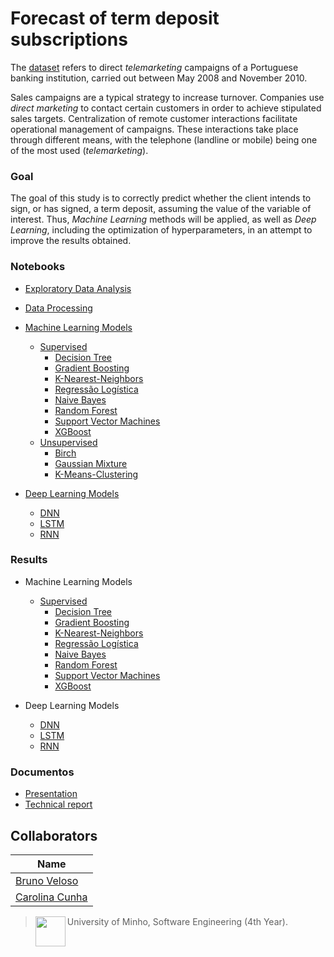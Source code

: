 # Forecast of term deposit subscriptions 

The <a href="https://www.kaggle.com/henriqueyamahata/bank-marketing">dataset</a> refers to direct _telemarketing_ campaigns of a Portuguese banking institution, carried out between May 2008 and November 2010. 

Sales campaigns are a typical strategy to increase turnover. Companies use _direct marketing_ to contact certain customers in order to achieve stipulated sales targets. Centralization of remote customer interactions facilitate operational management of campaigns. These interactions take place through different means, with the telephone (landline or mobile) being one of the most used (_telemarketing_). 

### Goal

The goal of this study is to correctly predict whether the client intends to sign, or has signed, a term deposit, assuming the value of the variable of interest. Thus, _Machine Learning_ methods will be applied, as well as _Deep Learning_, including the optimization of hyperparameters, in an attempt to improve the results obtained. 

### Notebooks

* [Exploratory Data Analysis](https://github.com/brunocv/AA2/blob/main/Data_Handling/Data_Analysis.ipynb)
* [Data Processing](https://github.com/brunocv/AA2/blob/main/Data_Handling/Data_Preprocessing.ipynb)
* [Machine Learning Models](https://github.com/brunocv/AA2/tree/main/Machine_Learning)
  * [Supervised](https://github.com/brunocv/AA2/tree/main/Machine_Learning/Supervised_Learning)
    * [Decision Tree](https://github.com/brunocv/AA2/blob/main/Machine_Learning/Supervised_Learning/Decision_Tree/Decision_Tree.ipynb)
    * [Gradient Boosting](https://github.com/brunocv/AA2/blob/main/Machine_Learning/Supervised_Learning/Gradient_Boosting/Gradient_Boosting.ipynb)
    * [K-Nearest-Neighbors](https://github.com/brunocv/AA2/blob/main/Machine_Learning/Supervised_Learning/K_Nearest_Neighbors/K_Nearest_Neighbors.ipynb)
    * [Regressão Logística](https://github.com/brunocv/AA2/blob/main/Machine_Learning/Supervised_Learning/Logistic_Regression/Logistic_Regression.ipynb)
    * [Naive Bayes](https://github.com/brunocv/AA2/blob/main/Machine_Learning/Supervised_Learning/Naive_Bayes/Gaussian_Naive_Bayes.ipynb)
    * [Random Forest](https://github.com/brunocv/AA2/blob/main/Machine_Learning/Supervised_Learning/Random_Forest/Random_Forest.ipynb)
    * [Support Vector Machines](https://github.com/brunocv/AA2/blob/main/Machine_Learning/Supervised_Learning/Support_Vector_Machines/Support_Vector_Machines.ipynb)
    * [XGBoost](https://github.com/brunocv/AA2/blob/main/Machine_Learning/Supervised_Learning/XGBoost/XGBoost.ipynb)
  * [Unsupervised](https://github.com/brunocv/AA2/tree/main/Machine_Learning/Unsupervised_Learning)
    * [Birch](https://github.com/brunocv/AA2/blob/main/Machine_Learning/Unsupervised_Learning/Birch/Birch.ipynb)
    * [Gaussian Mixture](https://github.com/brunocv/AA2/blob/main/Machine_Learning/Unsupervised_Learning/Gaussian_Mixture/Gaussian_Mixture.ipynb)
    * [K-Means-Clustering](https://github.com/brunocv/AA2/blob/main/Machine_Learning/Unsupervised_Learning/K_Means_Clustering/K_Means_Clustering.ipynb)
   
 * [Deep Learning Models](https://github.com/brunocv/AA2/tree/main/Deep_Learning)
   * [DNN](https://github.com/brunocv/AA2/blob/main/Deep_Learning/DNN/DNN.ipynb)
   * [LSTM](https://github.com/brunocv/AA2/blob/main/Deep_Learning/LSTM/LSTM.ipynb)
   * [RNN](https://github.com/brunocv/AA2/blob/main/Deep_Learning/RNN/RNN.ipynb)

### Results

* Machine Learning Models
  * [Supervised](https://github.com/brunocv/AA2/tree/main/Results/Supervised_Learning)
    * [Decision Tree](https://github.com/brunocv/AA2/tree/main/Results/Supervised_Learning/Decision_Tree)
    * [Gradient Boosting](https://github.com/brunocv/AA2/tree/main/Results/Supervised_Learning/Gradient_Boosting)
    * [K-Nearest-Neighbors](https://github.com/brunocv/AA2/tree/main/Results/Supervised_Learning/K_Nearest_Neighbors)
    * [Regressão Logística](https://github.com/brunocv/AA2/tree/main/Results/Supervised_Learning/Logistic_Regression)
    * [Naive Bayes](https://github.com/brunocv/AA2/tree/main/Results/Supervised_Learning/Naive_Bayes)
    * [Random Forest](https://github.com/brunocv/AA2/tree/main/Results/Supervised_Learning/Random_Forest)
    * [Support Vector Machines](https://github.com/brunocv/AA2/tree/main/Results/Supervised_Learning/Support_Vector_Machines)
    * [XGBoost](https://github.com/brunocv/AA2/tree/main/Results/Supervised_Learning/XGBoost)

* Deep Learning Models
  * [DNN](https://github.com/brunocv/AA2/tree/main/Results/Deep_Learning/DNN)
  * [LSTM](https://github.com/brunocv/AA2/tree/main/Results/Deep_Learning/LSTM)
  * [RNN](https://github.com/brunocv/AA2/tree/main/Results/Deep_Learning/RNN)
 
### Documentos

* [Presentation](https://github.com/brunocv/AA2/blob/main/Documentos/Bank%20Marketing%20Apresenta%C3%A7%C3%A3o.pdf)
* [Technical report](https://github.com/brunocv/AA2/blob/main/Documentos/Bank%20Marketing%20Relat%C3%B3rio.pdf)


## Collaborators

| Name            	|
|-----------------	|
| [Bruno Veloso](https://github.com/brunocv)                 |
| [Carolina Cunha](https://github.com/13caroline)  	|

> <img src="https://seeklogo.com/images/U/Universidade_do_Minho-logo-CB2F98451C-seeklogo.com.png" align="left" height="48" width="48" > University of Minho, Software Engineering (4th Year).
